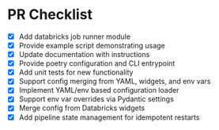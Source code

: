 # PR Checklist

- [x] Add databricks job runner module
- [x] Provide example script demonstrating usage
- [x] Update documentation with instructions
- [x] Provide poetry configuration and CLI entrypoint
- [x] Add unit tests for new functionality
- [x] Support config merging from YAML, widgets, and env vars
- [x] Implement YAML/env based configuration loader
- [x] Support env var overrides via Pydantic settings
- [x] Merge config from Databricks widgets
- [x] Add pipeline state management for idempotent restarts
